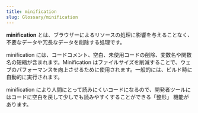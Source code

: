 ```yaml
---
title: minification
slug: Glossary/minification
---
```


**minification** とは、ブラウザーによるリソースの処理に影響を与えることなく、不要なデータや冗長なデータを削除する処理です。

minification には、コードコメント、空白、未使用コードの削除、変数名や関数名の短縮が含まれます。Minification はファイルサイズを削減することで、ウェブのパフォーマンスを向上させるために使用されます。一般的には、ビルド時に自動的に実行されます。

minification により人間にとって読みにくいコードになるので、開発者ツールにはコードに空白を戻して少しでも読みやすくすることができる「整形」 機能があります。
